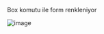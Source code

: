Box komutu ile form renkleniyor

![image](https://github.com/user-attachments/assets/e4bccfa2-1211-48ad-b966-e45b217b57c3)


